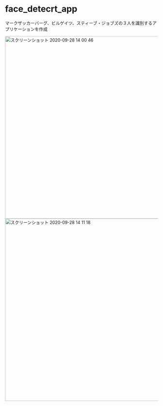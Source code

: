 # face_detecrt_app

マークザッカーバーグ、ビルゲイツ、スティーブ・ジョブズの３人を識別するアプリケーションを作成

<img width="600" alt="スクリーンショット 2020-09-28 14 00 46" src="https://user-images.githubusercontent.com/55049751/94392464-4d156480-0193-11eb-8834-49b58d21ed79.png">

<img width="600" alt="スクリーンショット 2020-09-28 14 11 18" src="https://user-images.githubusercontent.com/55049751/94392867-84384580-0194-11eb-9a45-9fefa01f0e42.png">
